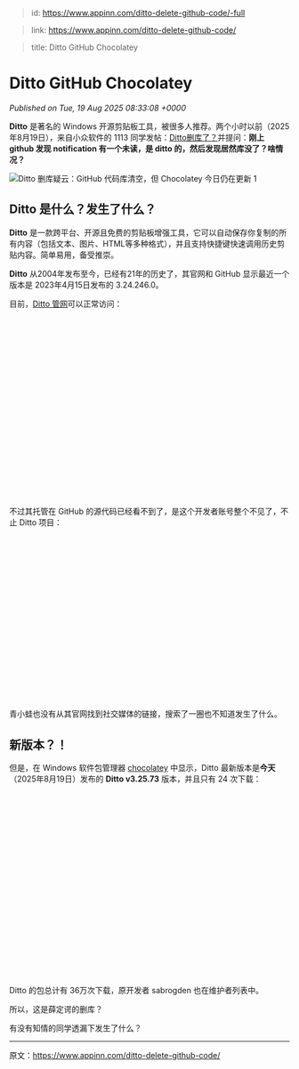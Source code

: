 > id: https://www.appinn.com/ditto-delete-github-code/-full

> link: https://www.appinn.com/ditto-delete-github-code/

> title: Ditto GitHub Chocolatey

# Ditto GitHub Chocolatey
_Published on Tue, 19 Aug 2025 08:33:08 +0000_

**Ditto** 是著名的 Windows 开源剪贴板工具，被很多人推荐。两个小时以前（2025年8月19日），来自小众软件的 1113 同学发帖：[Ditto删库了？](https://meta.appinn.net/t/topic/74385)并提问：**刚上 github 发现 notification 有一个未读，是 ditto 的，然后发现居然库没了？啥情况？**

![Ditto 删库疑云：GitHub 代码库清空，但 Chocolatey 今日仍在更新 1](https://do-cdn.appinn.com/static3/images/2025/08/Copy-of-appinn-homework-2025-08-19T162504.656.jpg "Ditto 删库疑云：GitHub 代码库清空，但 Chocolatey 今日仍在更新 1")

Ditto 是什么？发生了什么？
----------------

**Ditto** 是一款跨平台、开源且免费的剪贴板增强工具，它可以自动保存你复制的所有内容（包括文本、图片、HTML等多种格式），并且支持快捷键快速调用历史剪贴内容。简单易用，备受推崇。

**Ditto** 从2004年发布至今，已经有21年的历史了，其官网和 GitHub 显示最近一个版本是 2023年4月15日发布的 3.24.246.0。

目前，[Ditto 管网](https://ditto-cp.sourceforge.io/?utm_source=appinn.com)可以正常访问：

![Ditto 删库疑云：GitHub 代码库清空，但 Chocolatey 今日仍在更新 2](data:image/svg+xml,%3Csvg%20xmlns='http://www.w3.org/2000/svg'%20viewBox='0%200%201426%20919'%3E%3C/svg%3E "Ditto 删库疑云：GitHub 代码库清空，但 Chocolatey 今日仍在更新 2")

不过其托管在 GitHub 的源代码已经看不到了，是这个开发者账号整个不见了，不止 Ditto 项目：

![Ditto 删库疑云：GitHub 代码库清空，但 Chocolatey 今日仍在更新 3](data:image/svg+xml,%3Csvg%20xmlns='http://www.w3.org/2000/svg'%20viewBox='0%200%201570%20925'%3E%3C/svg%3E "Ditto 删库疑云：GitHub 代码库清空，但 Chocolatey 今日仍在更新 3")

青小蛙也没有从其官网找到社交媒体的链接，搜索了一圈也不知道发生了什么。

新版本？！
-----

但是，在 Windows 软件包管理器 [chocolatey](https://community.chocolatey.org/packages/ditto) 中显示，Ditto 最新版本是**今天**（2025年8月19日）发布的 **Ditto v3.25.73** 版本，并且只有 24 次下载：

![Ditto 删库疑云：GitHub 代码库清空，但 Chocolatey 今日仍在更新 4](data:image/svg+xml,%3Csvg%20xmlns='http://www.w3.org/2000/svg'%20viewBox='0%200%201592%201049'%3E%3C/svg%3E "Ditto 删库疑云：GitHub 代码库清空，但 Chocolatey 今日仍在更新 4")

Ditto 的包总计有 36万次下载，原开发者 sabrogden 也在维护者列表中。

所以，这是薛定谔的删库？

有没有知情的同学透漏下发生了什么？

* * *

原文：https://www.appinn.com/ditto-delete-github-code/
